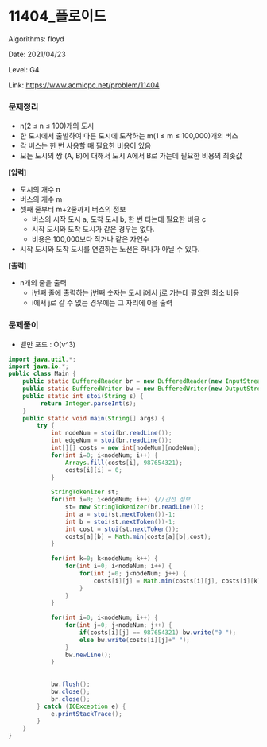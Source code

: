 # 11404_플로이드

Algorithms: floyd

Date: 2021/04/23

Level: G4

Link: https://www.acmicpc.net/problem/11404

### 문제정리

- n(2 ≤ n ≤ 100)개의 도시
- 한 도시에서 출발하여 다른 도시에 도착하는 m(1 ≤ m ≤ 100,000)개의 버스
- 각 버스는 한 번 사용할 때 필요한 비용이 있음
- 모든 도시의 쌍 (A, B)에 대해서 도시 A에서 B로 가는데 필요한 비용의 최솟값

**[입력]**

- 도시의 개수 n
- 버스의 개수 m
- 셋째 줄부터 m+2줄까지 버스의 정보
    - 버스의 시작 도시 a, 도착 도시 b, 한 번 타는데 필요한 비용 c
    - 시작 도시와 도착 도시가 같은 경우는 없다.
    - 비용은 100,000보다 작거나 같은 자연수
- 시작 도시와 도착 도시를 연결하는 노선은 하나가 아닐 수 있다.

**[출력]**

- n개의 줄을 출력
    - i번째 줄에 출력하는 j번째 숫자는 도시 i에서 j로 가는데 필요한 최소 비용
    - i에서 j로 갈 수 없는 경우에는 그 자리에 0을 출력

### 문제풀이

- 벨만 포드 : O(v^3)

```java
import java.util.*;
import java.io.*;
public class Main {
	public static BufferedReader br = new BufferedReader(new InputStreamReader(System.in));
	public static BufferedWriter bw = new BufferedWriter(new OutputStreamWriter(System.out));	
	public static int stoi(String s) {
		 return Integer.parseInt(s);
	}
	public static void main(String[] args) {
		try {
			int nodeNum = stoi(br.readLine());
			int edgeNum = stoi(br.readLine());
			int[][] costs = new int[nodeNum][nodeNum];
			for(int i=0; i<nodeNum; i++) {
				Arrays.fill(costs[i], 987654321);
				costs[i][i] = 0;
			}
			
			StringTokenizer st;
			for(int i=0; i<edgeNum; i++) {//간선 정보
				st= new StringTokenizer(br.readLine());
				int a = stoi(st.nextToken())-1;
				int b = stoi(st.nextToken())-1;
				int cost = stoi(st.nextToken());
				costs[a][b] = Math.min(costs[a][b],cost);
			}
			
			for(int k=0; k<nodeNum; k++) {
				for(int i=0; i<nodeNum; i++) {
					for(int j=0; j<nodeNum; j++) {
						costs[i][j] = Math.min(costs[i][j], costs[i][k]+costs[k][j]);
					}
				}
			}
			
			for(int i=0; i<nodeNum; i++) {
				for(int j=0; j<nodeNum; j++) {
					if(costs[i][j] == 987654321) bw.write("0 ");
					else bw.write(costs[i][j]+" ");
				}
				bw.newLine();
			}
		
			
			bw.flush();
			bw.close();
			br.close();
		} catch (IOException e) {
			e.printStackTrace();
		}
	}
}
```